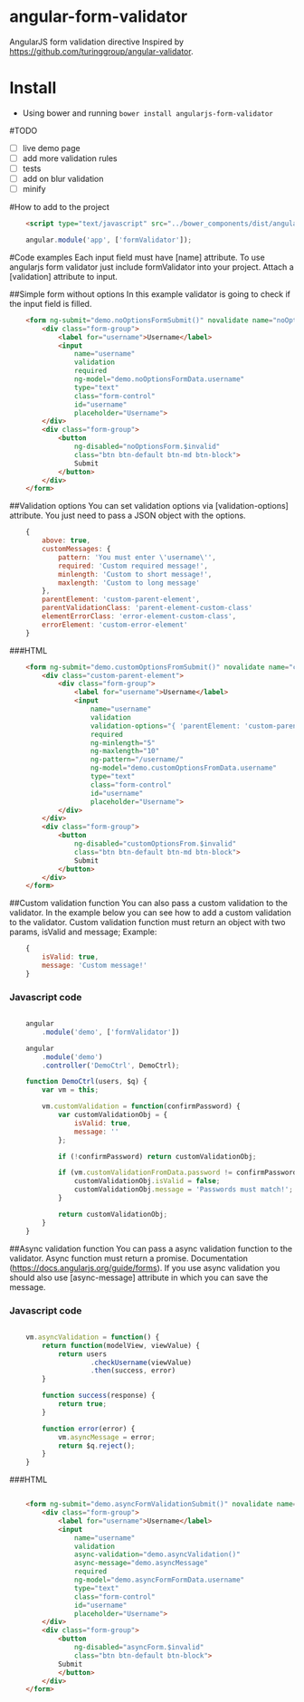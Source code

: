 # angular-form-validator
AngularJS form validation directive
Inspired by https://github.com/turinggroup/angular-validator.

# Install
* Using bower and running `bower install angularjs-form-validator`

#TODO
- [ ] live demo page
- [ ] add more validation rules
- [ ] tests
- [ ] add on blur validation
- [ ] minify

#How to add to the project
````html
	<script type="text/javascript" src="../bower_components/dist/angular-form-validator.js"></script>
````

````javascript
	angular.module('app', ['formValidator']);
````

#Code examples
Each input field must have [name] attribute. To use angularjs form validator just include formValidator into your project.
Attach a [validation] attribute to input.

##Simple form without options
In this example validator is going to check if the input field is filled.

````html
	<form ng-submit="demo.noOptionsFormSubmit()" novalidate name="noOptionsForm">
        <div class="form-group">
            <label for="username">Username</label>
            <input
                name="username"
                validation
                required
                ng-model="demo.noOptionsFormData.username"
                type="text"
                class="form-control"
                id="username"
                placeholder="Username">
        </div>
        <div class="form-group">
            <button
                ng-disabled="noOptionsForm.$invalid"
                class="btn btn-default btn-md btn-block">
                Submit
            </button>
        </div>
    </form>
````

##Validation options
You can set validation options via [validation-options] attribute. You just need to pass a JSON object with the options.

````javascript
    {
        above: true,
        customMessages: {
            pattern: 'You must enter \'username\'',
            required: 'Custom required message!',
            minlength: 'Custom to short message!',
            maxlength: 'Custom to long message'
        },
        parentElement: 'custom-parent-element',
        parentValidationClass: 'parent-element-custom-class'
        elementErrorClass: 'error-element-custom-class',
        errorElement: 'custom-error-element'
    }
````

###HTML

````html
    <form ng-submit="demo.customOptionsFromSubmit()" novalidate name="customOptionsFrom">
        <div class="custom-parent-element">
            <div class="form-group">
                <label for="username">Username</label>
                <input
                    name="username"
                    validation
                    validation-options="{ 'parentElement: 'custom-parent-element', 'above': true, customMessages: { pattern: 'You must enter \'username\'', required: 'Custom required message!' }}"
                    required
                    ng-minlength="5"
                    ng-maxlength="10"
                    ng-pattern="/username/"
                    ng-model="demo.customOptionsFromData.username"
                    type="text"
                    class="form-control"
                    id="username"
                    placeholder="Username">
            </div>
        </div>
        <div class="form-group">
            <button
                ng-disabled="customOptionsFrom.$invalid"
                class="btn btn-default btn-md btn-block">
                Submit
            </button>
        </div>
    </form>
````

##Custom validation function
You can also pass a custom validation to the validator.
In the example below you can see how to add a custom validation to the validator.
Custom validation function must return an object with two params, isValid and message;
Example:

````javascript
    {
        isValid: true,
        message: 'Custom message!'
    }
````
### Javascript code
````javascript

    angular
        .module('demo', ['formValidator'])

    angular
        .module('demo')
        .controller('DemoCtrl', DemoCtrl);

    function DemoCtrl(users, $q) {
        var vm = this;

        vm.customValidation = function(confirmPassword) {
            var customValidationObj = {
                isValid: true,
                message: ''
            };

            if (!confirmPassword) return customValidationObj;

            if (vm.customValidationFromData.password != confirmPassword) {
                customValidationObj.isValid = false;
                customValidationObj.message = 'Passwords must match!';
            }

            return customValidationObj;
        }
    }

````

##Async validation function
You can pass a async validation function to the validator.
Async function must return a promise. Documentation (https://docs.angularjs.org/guide/forms).
If you use async validation you should also use [async-message] attribute in which you can save the message.

### Javascript code

````javascript

    vm.asyncValidation = function() {
        return function(modelView, viewValue) {
            return users
                    .checkUsername(viewValue)
                    .then(success, error)
        }

        function success(response) {
            return true;
        }

        function error(error) {
            vm.asyncMessage = error;
            return $q.reject();
        }
    }

````

###HTML

````html

    <form ng-submit="demo.asyncFormValidationSubmit()" novalidate name="asyncForm">
        <div class="form-group">
            <label for="username">Username</label>
            <input
                name="username"
                validation
                async-validation="demo.asyncValidation()"
                async-message="demo.asyncMessage"
                required
                ng-model="demo.asyncFormFormData.username"
                type="text"
                class="form-control"
                id="username"
                placeholder="Username">
        </div>
        <div class="form-group">
            <button
                ng-disabled="asyncForm.$invalid"
                class="btn btn-default btn-block">
            Submit
            </button>
        </div>
    </form>

````